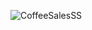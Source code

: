 ![CoffeeSalesSS](https://github.com/Jaggi0504/CoffeShopSales/assets/44519331/5811a3be-4526-4fa6-85f7-10123fa41a0c)
